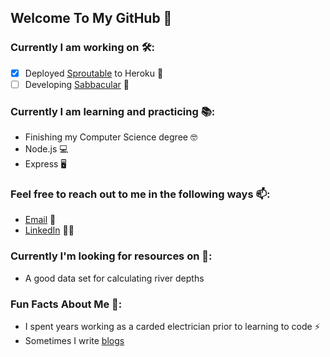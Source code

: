 ## Welcome To My GitHub 👋

### Currently I am working on 🛠️:
- [x] Deployed [Sproutable](https://sprouttable.herokuapp.com/) to Heroku 🌱
- [ ] Developing [Sabbacular](https://github.com/FluxOfPingIntegers/sabbacular-frontend) 📄

### Currently I am learning and practicing 📚:
* Finishing my Computer Science degree 🤓
* Node.js 💻
* Express :desktop_computer:

### Feel free to reach out to me in the following ways 📫:
* [Email](mailto:Ryan.M.Schleck@gmail.com) 📧
* [LinkedIn](https://www.linkedin.com/in/ryan-schleck/) 🧑‍💼

### Currently I'm looking for resources on 📑:
* A good data set for calculating river depths

### Fun Facts About Me 🔖:
* I spent years working as a carded electrician prior to learning to code ⚡
* Sometimes I write [blogs](https://ryan-m-schleck.medium.com/)
